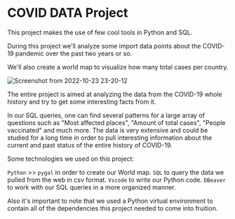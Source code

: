 # COVID DATA Project

This project makes the use of few cool tools in Python and SQL.

During this project we'll analyze some import data points about the COVID-19 pandemic over the past two years or so.

We'll also create a world map to visualize how many total cases per country.

![Screenshot from 2022-10-23 23-20-12](https://user-images.githubusercontent.com/98364965/197436182-ac889cc7-6443-4f37-8c9b-883e4e1f5d9d.png)

The entire project is aimed at analyzing the data from the COVID-19 whole history and try to get some interesting facts from it.

In our SQL queries, one can find several patterns for a large array of questions such as "Most affected places", "Amount of total cases", "People vaccinated" and much more. The data is very extensive and could be studied for a long time in order to pull interesting information about the current and past status of the entire history of COVID-19. 

Some technologies we used on this project:

`Python` >> `pygal` in order to create our World map.
`SQL` to query the data we pulled from the web in csv format.
`Vscode` to write our Python code.
`DBeaver` to work with our SQL queries in a more organized manner.

Also it's important to note that we used a Python virtual environment to contain all of the dependencies this project needed to come into fruition.

